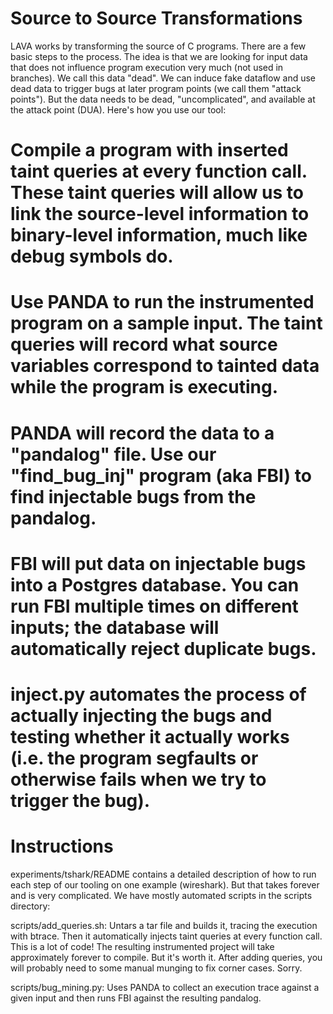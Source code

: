 Source to Source Transformations
================================

LAVA works by transforming the source of C programs. There are a few basic steps to the process. The idea is that we are looking for input data that does not influence program execution very much (not used in branches). We call this data "dead". We can induce fake dataflow and use dead data to trigger bugs at later program points (we call them "attack points"). But the data needs to be dead, "uncomplicated", and available at the attack point (DUA). Here's how you use our tool:

# Compile a program with inserted taint queries at every function call. These taint queries will allow us to link the source-level information to binary-level information, much like debug symbols do.
# Use PANDA to run the instrumented program on a sample input. The taint queries will record what source variables correspond to tainted data while the program is executing.
# PANDA will record the data to a "pandalog" file. Use our "find_bug_inj" program (aka FBI) to find injectable bugs from the pandalog.
# FBI will put data on injectable bugs into a Postgres database. You can run FBI multiple times on different inputs; the database will automatically reject duplicate bugs.
# inject.py automates the process of actually injecting the bugs and testing whether it actually works (i.e. the program segfaults or otherwise fails when we try to trigger the bug).


Instructions
===========
experiments/tshark/README contains a detailed description of how to run each step of our tooling on one example (wireshark). But that takes forever and is very complicated. We have mostly automated scripts in the scripts directory:

scripts/add_queries.sh: Untars a tar file and builds it, tracing the execution with btrace. Then it automatically injects taint queries at every function call. This is a lot of code! The resulting instrumented project will take approximately forever to compile. But it's worth it. After adding queries, you will probably need to some manual munging to fix corner cases. Sorry.

scripts/bug_mining.py: Uses PANDA to collect an execution trace against a given input and then runs FBI against the resulting pandalog. 
